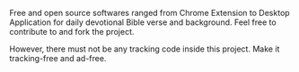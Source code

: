 Free and open source softwares ranged from Chrome Extension to Desktop Application for daily devotional Bible verse and background.
Feel free to contribute to and fork the project.

However, there must not be any tracking code inside this project. Make it tracking-free and ad-free.
